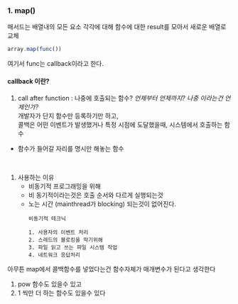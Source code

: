 
### 1. map() 
매서드는 배열내의 모든 요소 각각에 대해
함수에 대한 result를 모아서 새로운 배열로 교체

```js
array.map(func()) 
```

여기서 func는 callback이라고 한다.

#### callback 이란?
1. call after function : 나중에 호출되는 함수?
*언제부터 언제까지? 나중 이라는건 언제인가?*<br>개발자가 단지 함수만 등록하기만 하고, <br>콜백은 어떤 이벤트가 발생했거나 특정 시점에 도달했을때,
시스템에서 호출하는 함수
* 함수가 들어갈 자리를 명시만 해놓는 함수
  
<br>

1.  사용하는 이유
    * 비동기적 프로그래밍을 위해
    * 비 동기적이라는것은 호출 순서와 다르게 실행되는것
    * 노는 시간 (mainthread가 blocking) 되는것이 없어진다. 
        ```
        비동기적 테크닉

        1. 사용자의 이벤트 처리
        2. 스레드의 블로킹을 막기위해
        3. 파일 읽고 쓰는 파일 시스템 작업
        4. 네트워크 응답처리
        ```

아무튼 map에서 콜백함수를 넣었다는건
함수자체가 매개변수가 된다고 생각한다
1. pow 함수도 있을수 있고 
2. 1 씩만 더 하는 함수도 있을수 있다